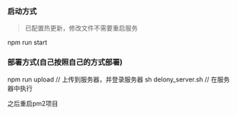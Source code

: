 ### 启动方式
>已配置热更新，修改文件不需要重启服务

npm run start 



### 部署方式(自己按照自己的方式部署)
npm run upload  // 上传到服务器，并登录服务器
sh delony_server.sh  // 在服务器中执行

之后重启pm2项目